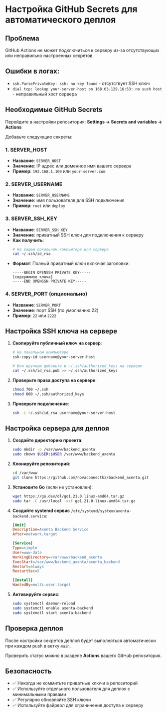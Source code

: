 # Настройка GitHub Secrets для автоматического деплоя

## Проблема
GitHub Actions не может подключиться к серверу из-за отсутствующих или неправильно настроенных секретов.

## Ошибки в логах:
- `ssh.ParsePrivateKey: ssh: no key found` - отсутствует SSH ключ
- `dial tcp: lookup your-server-host on 168.63.129.16:53: no such host` - неправильный хост сервера

## Необходимые GitHub Secrets

Перейдите в настройки репозитория: **Settings → Secrets and variables → Actions**

Добавьте следующие секреты:

### 1. SERVER_HOST
- **Название**: `SERVER_HOST`
- **Значение**: IP адрес или доменное имя вашего сервера
- **Пример**: `192.168.1.100` или `your-server.com`

### 2. SERVER_USERNAME  
- **Название**: `SERVER_USERNAME`
- **Значение**: имя пользователя для SSH подключения
- **Пример**: `root` или `deploy`

### 3. SERVER_SSH_KEY
- **Название**: `SERVER_SSH_KEY`
- **Значение**: приватный SSH ключ для подключения к серверу
- **Как получить**:
  ```bash
  # На вашем локальном компьютере или сервере
  cat ~/.ssh/id_rsa
  ```
- **Формат**: Полный приватный ключ включая заголовки:
  ```
  -----BEGIN OPENSSH PRIVATE KEY-----
  [содержимое ключа]
  -----END OPENSSH PRIVATE KEY-----
  ```

### 4. SERVER_PORT (опционально)
- **Название**: `SERVER_PORT`
- **Значение**: порт SSH (по умолчанию 22)
- **Пример**: `22` или `2222`

## Настройка SSH ключа на сервере

1. **Скопируйте публичный ключ на сервер**:
   ```bash
   # На локальном компьютере
   ssh-copy-id username@your-server-host
   
   # Или вручную добавьте в ~/.ssh/authorized_keys на сервере
   cat ~/.ssh/id_rsa.pub >> ~/.ssh/authorized_keys
   ```

2. **Проверьте права доступа на сервере**:
   ```bash
   chmod 700 ~/.ssh
   chmod 600 ~/.ssh/authorized_keys
   ```

3. **Проверьте подключение**:
   ```bash
   ssh -i ~/.ssh/id_rsa username@your-server-host
   ```

## Настройка сервера для деплоя

1. **Создайте директорию проекта**:
   ```bash
   sudo mkdir -p /var/www/backend_axenta
   sudo chown $USER:$USER /var/www/backend_axenta
   ```

2. **Клонируйте репозиторий**:
   ```bash
   cd /var/www
   git clone https://github.com/novaconnectkz/backend_axenta.git
   ```

3. **Установите Go** (если не установлен):
   ```bash
   wget https://go.dev/dl/go1.21.0.linux-amd64.tar.gz
   sudo tar -C /usr/local -xzf go1.21.0.linux-amd64.tar.gz
   ```

4. **Создайте systemd сервис** `/etc/systemd/system/axenta-backend.service`:
   ```ini
   [Unit]
   Description=Axenta Backend Service
   After=network.target

   [Service]
   Type=simple
   User=www-data
   WorkingDirectory=/var/www/backend_axenta
   ExecStart=/var/www/backend_axenta/axenta_backend
   Restart=always
   RestartSec=5

   [Install]
   WantedBy=multi-user.target
   ```

5. **Активируйте сервис**:
   ```bash
   sudo systemctl daemon-reload
   sudo systemctl enable axenta-backend
   sudo systemctl start axenta-backend
   ```

## Проверка деплоя

После настройки секретов деплой будет выполняться автоматически при каждом push в ветку `main`.

Проверить статус можно в разделе **Actions** вашего GitHub репозитория.

## Безопасность

- ✅ Никогда не коммитьте приватные ключи в репозиторий
- ✅ Используйте отдельного пользователя для деплоя с минимальными правами
- ✅ Регулярно обновляйте SSH ключи
- ✅ Используйте файрвол для ограничения доступа к серверу
